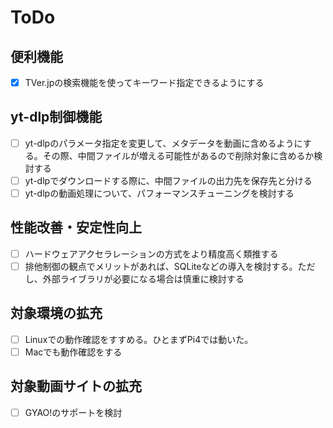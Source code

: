 # ToDo

## 便利機能

- [x] TVer.jpの検索機能を使ってキーワード指定できるようにする

## yt-dlp制御機能

- [ ] yt-dlpのパラメータ指定を変更して、メタデータを動画に含めるようにする。その際、中間ファイルが増える可能性があるので削除対象に含めるか検討する
- [ ] yt-dlpでダウンロードする際に、中間ファイルの出力先を保存先と分ける
- [ ] yt-dlpの動画処理について、パフォーマンスチューニングを検討する

## 性能改善・安定性向上

- [ ] ハードウェアアクセラレーションの方式をより精度高く類推する
- [ ] 排他制御の観点でメリットがあれば、SQLiteなどの導入を検討する。ただし、外部ライブラリが必要になる場合は慎重に検討する

## 対象環境の拡充

- [ ] Linuxでの動作確認をすすめる。ひとまずPi4では動いた。
- [ ] Macでも動作確認をする

## 対象動画サイトの拡充

- [ ] GYAO!のサポートを検討
